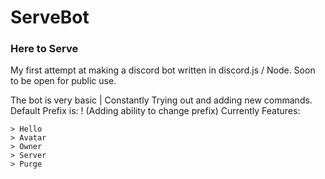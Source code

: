 # ServeBot
### Here to Serve
My first attempt at making a discord bot written in discord.js / Node.
Soon to be open for public use.

The bot is very basic | Constantly Trying out and adding new commands.
Default Prefix is: ! (Adding ability to change prefix)
Currently Features:
```
> Hello
> Avatar
> Owner
> Server
> Purge
```
